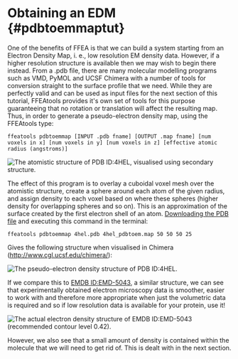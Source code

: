 
Obtaining an EDM {#pdbtoemmaptut}
=============================

One of the benefits of FFEA is that we can build a system starting from an Electron Density Map, i. e., low resolution EM density data. However, if a higher resolution structure is available then we may wish to begin there instead. From a .pdb file, there are many molecular modelling programs such as VMD, PyMOL and UCSF Chimera with a number of tools for conversion straight to the surface profile that we need. While they are perfectly valid and can be used as input files for the next section of this tutorial, FFEAtools provides it's own set of tools for this purpose guaranteeing that no rotation or translation will affect the resulting map. Thus, in order to generate a pseudo-electron density map, using the FFEAtools type: 

	ffeatools pdbtoemmap [INPUT .pdb fname] [OUTPUT .map fname] [num voxels in x] [num voxels in y] [num voxels in z] [effective atomic radius (angstroms)]

![The atomistic structure of PDB ID:4HEL, visualised using secondary structure.](4hel_2.png "GroEL Atomistic Structure")

The effect of this program is to overlay a cuboidal voxel mesh over the atomistic structure, create a sphere around each atom of the given radius, and assign density to each voxel based on where these spheres (higher density for overlapping spheres and so on). This is an approximation of the surface created by the first electron shell of an atom. [Downloading the PDB file](http://www.rcsb.org/pdb/explore.do?structureId=4HEL) and executing this command in the terminal:

	ffeatools pdbtoemmap 4hel.pdb 4hel_pdbtoem.map 50 50 50 25

Gives the following structure when visualised in Chimera (http://www.cgl.ucsf.edu/chimera/):

![The pseudo-electron density structure of PDB ID:4HEL.](4hel_pdbtoem.png "GroEL Pseudo-Electron Microscopy Structure")

If we compare this to [EMDB ID:EMD-5043](http://www.ebi.ac.uk/pdbe/entry/emdb/EMD-5043), a similar structure, we can see that experimentally obtained electron microscopy data is smoother, easier to work with and therefore more appropriate when just the volumetric data is required and so if low resolution data is available for your protein, use it! 

![The actual electron density structure of EMDB ID:EMD-5043 (recommended contour level 0.42).](emd5043_both.png "GroEL Electron Microscopy Structure")

However, we also see that a small amount of density is contained within the molecule that we will need to get rid of. This is dealt with in the next section.

